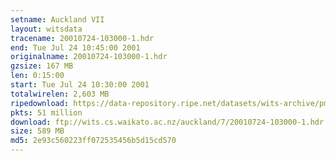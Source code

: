 ```yaml
---
setname: Auckland VII
layout: witsdata
tracename: 20010724-103000-1.hdr
end: Tue Jul 24 10:45:00 2001
originalname: 20010724-103000-1.hdr
gzsize: 167 MB
len: 0:15:00
start: Tue Jul 24 10:30:00 2001
totalwirelen: 2,603 MB
ripedownload: https://data-repository.ripe.net/datasets/wits-archive/pma/long/auck/7//20010724-103000-1.hdr.gz
pkts: 51 million
download: ftp://wits.cs.waikato.ac.nz/auckland/7/20010724-103000-1.hdr.gz
size: 589 MB
md5: 2e93c560223ff072535456b5d15cd570
---
```

